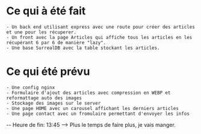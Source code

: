 # Ce qui à été fait
    - Un back end utilisant express avec une route pour créer des articles et une pour les récuperer.
    - Un front avec la page Articles qui affiche tous les articles en les récupérant 6 par 6 de manière "lazy".
    - Une base SurrealDB avec la table stockant les articles.
# Ce qui été prévu
    - Une config nginx
    - Formulaire d'ajout des articles avec compression en WEBP et reformattage auto des images
    - Stockage des images sur le server
    - Une page HOME avec un carousel affichant les derniers articles
    - Une page contact avec un fromulaire permettant d'envoyer les infos


-- Heure de fin: 13:45 --> Plus le temps de faire plus, je vais manger.